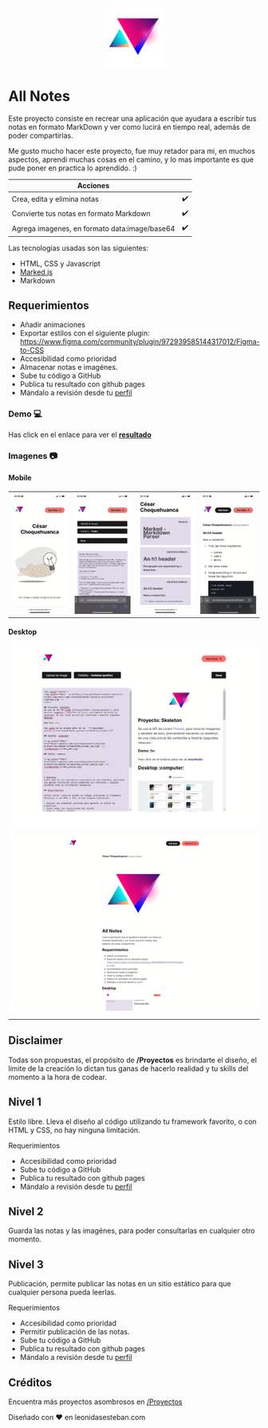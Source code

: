 <div align="center">
<img width="120px"  src="https://raw.githubusercontent.com/no-te-rindas/logo/main/Logo/LeonidasEsteban-destello-envolvente-cuadrada.png" />
</div>


# All Notes

Este proyecto consiste en recrear una aplicación que ayudara a escribir tus notas en formato MarkDown y ver como lucirá en tiempo real, además de poder compartirlas.

Me gusto mucho hacer este proyecto, fue muy retador para mi, en muchos aspectos, aprendi muchas cosas en el camino, y lo mas importante es que pude poner en practica lo aprendido. :)


| Acciones   |  |
| ------ | ------   |
| Crea, edita y elimina notas |   :heavy_check_mark:  |
| Convierte tus notas en formato Markdown |  :heavy_check_mark:   |
| Agrega imagenes, en formato data:image/base64 |  :heavy_check_mark:   |


Las tecnologias usadas son las siguientes:

* HTML, CSS y Javascript
* [Marked.js](https://marked.js.org/)
* Markdown

## Requerimientos

- Añadir animaciones
- Exportar estilos con el siguiente plugin: https://www.figma.com/community/plugin/972939585144317012/Figma-to-CSS
- Accesibilidad como prioridad
- Almacenar notas e imagénes.
- Sube tu código a GitHub
- Publica tu resultado con github pages
- Mándalo a revisión desde tu [perfil](https://leonidasesteban.com/estudiante)


### Demo :computer:

Has click en el enlace para ver el  **[resultado](https://cesarchoqueskater.github.io/all-notes-project/)** 


### Imagenes :camera:

#### Mobile
<div align="center">
  <table>
   <tr>
    <td style="text-align:center">
        <img width="250px"  src="./screenshots/screen_mobile_home.png" />
    </td>
    <td style="text-align:center">
        <img width="250px"  src="./screenshots/screen_mobile_addNote.png" />
    </td>
    <td style="text-align:center">
        <img width="250px"  src="./screenshots/screen_mobile_list_MORE.png" />
    </td>
     <td style="text-align:center">
        <img width="250px"  src="./screenshots/screen_mobile_listShowNote.png" />
        </td>
  </table>
 </div>

#### Desktop
[<img src="screenshots/screen_web_addNote.png"/>](screenshots/screen_web_addNote.png)

[<img src="screenshots/screen_web_listContentNote.png"/>](screenshots/screen_web_listContentNote.png)

----------

## Disclaimer

Todas son propuestas, el propósito de **/Proyectos** es brindarte el diseño, el límite de la creación lo dictan tus ganas de hacerlo realidad y tu skills del momento a la hora de codear.

## Nivel 1

Estilo libre. Lleva el diseño al código utilizando tu framework favorito, o con HTML y CSS, no hay ninguna limitación.

Requerimientos

- Accesibilidad como prioridad
- Sube tu código a GitHub
- Publica tu resultado con github pages
- Mándalo a revisión desde tu [perfil](https://leonidasesteban.com/estudiante)

## Nivel 2

Guarda las notas y las imagénes, para poder consultarlas en cualquier otro momento.

## Nivel 3

Publicación, permite publicar las notas en un sitio estático para que cualquier persona pueda leerlas.

Requerimientos

- Accesibilidad como prioridad
- Permitir publicación de las notas.
- Sube tu código a GitHub
- Publica tu resultado con github pages
- Mándalo a revisión desde tu [perfil](https://leonidasesteban.com/estudiante)

## Créditos

Encuentra más proyectos asombrosos en [/Proyectos](https://leonidasesteban.com/proyectos)

Diseñado con ♥️ en leonidasesteban.com
